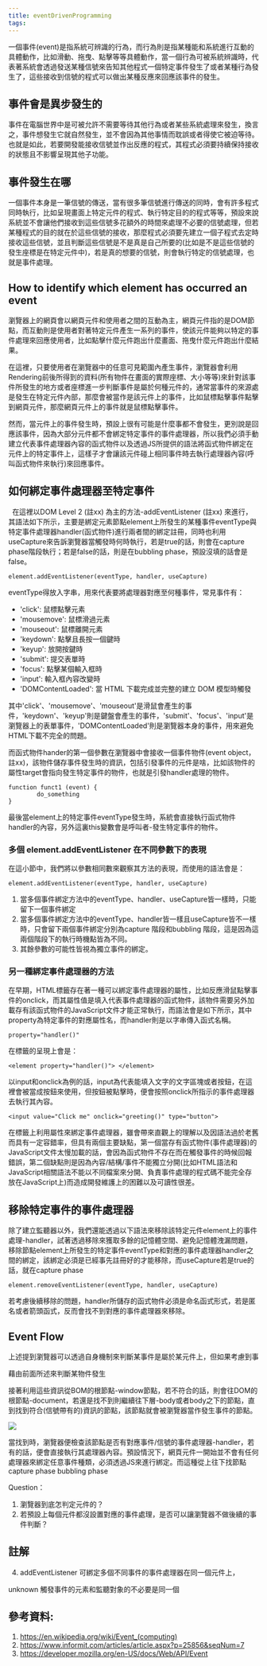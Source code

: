 ```yaml
---
title: eventDrivenProgramming
tags:
---
```





一個事件(event)是指系統可辨識的行為，而行為則是指某種能和系統進行互動的具體動作，比如滑動、拖曳、點擊等等具體動作，當一個行為可被系統辨識時，代表著系統會透過發送某種信號來告知其他程式一個特定事件發生了或者某種行為發生了，這些接收到信號的程式可以做出某種反應來回應該事件的發生。


## 事件會是異步發生的
事件在電腦世界中是可被允許不需要等待其他行為或者某些系統處理來發生，換言之，事件想發生它就自然發生，並不會因為其他事情而耽誤或者得使它被迫等待。也就是如此，若要開發能接收信號並作出反應的程式，其程式必須要持續保持接收的狀態且不影響呈現其他子功能。


## 事件發生在哪

一個事件本身是一筆信號的傳送，當有很多筆信號進行傳送的同時，會有許多程式同時執行，比如呈現畫面上特定元件的程式、執行特定目的的程式等等，預設來說系統並不會讓他們接收到這些信號多花額外的時間來處理不必要的信號處理，但若某種程式的目的就在於這些信號的接收，那麼程式必須要先建立一個子程式去定時接收這些信號，並且判斷這些信號是不是真是自己所要的(比如是不是這些信號的發生座標是在特定元件中)，若是真的想要的信號，則會執行特定的信號處理，也就是事件處理。

## How to identify which element has occurred an event

瀏覽器上的網頁會以網頁元件和使用者之間的互動為主，網頁元件指的是DOM節點，而互動則是使用者對著特定元件產生一系列的事件，使該元件能夠以特定的事件處理來回應使用者，比如點擊什麼元件跑出什麼畫面、拖曳什麼元件跑出什麼結果。

在這裡，只要使用者在瀏覽器中的任意可見範圍內產生事件，瀏覽器會利用Rendering前後所得到的資料(所有物件在畫面的實際座標、大小等等)來針對該事件所發生的地方或者座標進一步判斷事件是屬於何種元件的，通常當事件的來源處是發生在特定元件內部，那麼會被當作是該元件上的事件，比如鼠標點擊事件點擊到網頁元件，那麼網頁元件上的事件就是鼠標點擊事件。

然而，當元件上的事件發生時，預設上很有可能是什麼事都不會發生，更別說是回應該事件，因為大部分元件都不會綁定特定事件的事件處理器，所以我們必須手動建立代表事件處理器內容的函式物件以及透過JS所提供的語法將函式物件綁定在元件上的特定事件上，這樣子才會讓該元件碰上相同事件時去執行處理器內容(呼叫函式物件來執行)來回應事件。

## 如何綁定事件處理器至特定事件
 
在這裡以DOM Level 2 (註xx) 為主的方法-addEventListener (註xx) 來進行，其語法如下所示，主要是綁定元素節點element上所發生的某種事件eventType與特定事件處理器handler(函式物件)進行兩者間的綁定註冊，同時也利用useCapture來告訴瀏覽器當觸發時何時執行，若是true的話，則會在capture phase階段執行；若是false的話，則是在bubbling phase，預設沒填的話會是false。

```
element.addEventListener(eventType, handler, useCapture)
```

eventType得放入字串，用來代表要將處理器對應至何種事件，常見事件有：

- 'click': 鼠標點擊元素
- 'mousemove': 鼠標滑過元素
- 'mouseout':  鼠標離開元素 
- 'keydown': 點擊且長按一個鍵時
- 'keyup': 放開按鍵時
- 'submit': 提交表單時
- 'focus': 點擊某個輸入框時
- 'input': 輸入框內容改變時
- 'DOMContentLoaded': 當 HTML 下載完成並完整的建立 DOM 模型時觸發

其中'click'、'mousemove'、'mouseout'是滑鼠會產生的事件，'keydown'、'keyup'則是鍵盤會產生的事件，'submit'、'focus'、'input'是瀏覽器上的表單事件，'DOMContentLoaded'則是瀏覽器本身的事件，用來避免HTML下載不完全的問題。

而函式物件hander的第一個參數在瀏覽器中會接收一個事件物件(event object，註xx)，該物件儲存事件發生時的資訊，包括引發事件的元件是啥，比如該物件的屬性target會指向發生特定事件的物件，也就是引發handler處理的物件。

```
function funct1 (event) {
        do_something
}
```

最後當element上的特定事件eventType發生時，系統會直接執行函式物件handler的內容，另外這裏this變數會是呼叫者-發生特定事件的物件。

### 多個 element.addEventListener 在不同參數下的表現

在這小節中，我們將以參數相同數來觀察其方法的表現，而使用的語法會是：

```
element.addEventListener(eventType, handler, useCapture)
```

1. 當多個事件綁定方法中的eventType、handler、useCapture皆一樣時，只能留下一個事件綁定
2. 當多個事件綁定方法中的eventType、handler皆一樣且useCapture皆不一樣時，只會留下兩個事件綁定分別為capture 階段和bubbling 階段，這是因為這兩個階段下的執行時機點皆為不同。
3. 其餘參數的可能性皆視為獨立事件的綁定。

### 另一種綁定事件處理器的方法

在早期，HTML標籤存在著一種可以綁定事件處理器的屬性，比如反應滑鼠點擊事件的onclick，而其屬性值是填入代表事件處理器的函式物件，該物件需要另外加載存有該函式物件的JavaScript文件才能正常執行，而語法會是如下所示，其中property為特定事件的對應屬性名，而handler則是以字串傳入函式名稱。

```
property="handler()"
```

在標籤的呈現上會是：

```
<element property="handler()"> </element>
```

以input和onclick為例的話，input為代表能填入文字的文字區塊或者按鈕，在這裡會被當成按鈕來使用，但按鈕被點擊時，便會按照onclick所指示的事件處理器去執行其內容。

```
<input value="Click me" onclick="greeting()" type="button">
```

在標籤上利用屬性來綁定事件處理器，雖會帶來直觀上的理解以及因語法過於老舊而具有一定容錯率，但具有兩個主要缺點，第一個當存有函式物件(事件處理器)的JavaScript文件太慢加載的話，會因為函式物件不存在而在觸發事件的時候回報錯誤，第二個缺點則是因為內容/結構/事件不能獨立分開(比如HTML語法和JavaScript相關語法不能以不同檔案來分開、負責事件處理的程式碼不能完全存放在JavaScript上)而造成開發維護上的困難以及可讀性很差。


## 移除特定事件的事件處理器

除了建立監聽器以外，我們還能透過以下語法來移除該特定元件element上的事件處理-handler，試著透過移除來獲取多餘的記憶體空間、避免記憶體洩漏問題，移除節點element上所發生的特定事件eventType和對應的事件處理器handler之間的綁定，該綁定必須是已經事先註冊好的才能移除，而useCapture若是true的話，就在capture phase
```
element.removeEventListener(eventType, handler, useCapture)
```

若考慮後續移除的問題，handler所儲存的函式物件必須是命名函式形式，若是匿名或者箭頭函式，反而會找不到對應的事件處理器來移除。



## Event Flow

上述提到瀏覽器可以透過自身機制來判斷某事件是屬於某元件上，但如果考慮到事

藉由前面所述來判斷某物件發生


接著利用這些資訊從BOM的根節點-window節點，若不符合的話，則會往DOM的根節點-document，若還是找不到則繼續往下層-body或者body之下的節點，直到找到符合(信號帶有的)資訊的節點，該節點就會被瀏覽器當作發生事件的節點。

![](https://res.cloudinary.com/dqfxgtyoi/image/upload/v1630479314/blog/event/capturePhase_tg6oec.png)

當找到時，瀏覽器便檢查該節點是否有對應事件/信號的事件處理器-handler，若有的話，便會直接執行其處理器內容。預設情況下，網頁元件一開始並不會有任何處理器來綁定任意事件種類，必須透過JS來進行綁定。而這種從上往下找節點
capture phase
bubbling phase

Question：
1. 瀏覽器到底怎判定元件的？
2. 若預設上每個元件都沒設置對應的事件處理，是否可以讓瀏覽器不做後續的事件判斷？

## 註解


4. addEventListener 可綁定多個不同事件的事件處理器在同一個元件上，

unknown
觸發事件的元素和監聽對象的不必要是同一個

## 參考資料:

1. https://en.wikipedia.org/wiki/Event_(computing)
2. https://www.informit.com/articles/article.aspx?p=25856&seqNum=7
3. https://developer.mozilla.org/en-US/docs/Web/API/Event
